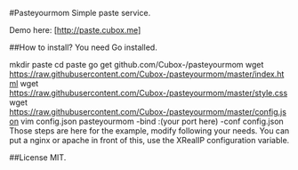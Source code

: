 #Pasteyourmom
Simple paste service.

Demo here: [http://paste.cubox.me]

##How to install?
You need Go installed.

mkdir paste
cd paste
go get github.com/Cubox-/pasteyourmom
wget https://raw.githubusercontent.com/Cubox-/pasteyourmom/master/index.html
wget https://raw.githubusercontent.com/Cubox-/pasteyourmom/master/style.css
wget https://raw.githubusercontent.com/Cubox-/pasteyourmom/master/config.json
vim config.json
pasteyourmom -bind :(your port here) -conf config.json
Those steps are here for the example, modify following your needs. You can put a nginx or apache in front of this, use the XRealIP configuration variable.

##License
MIT.
